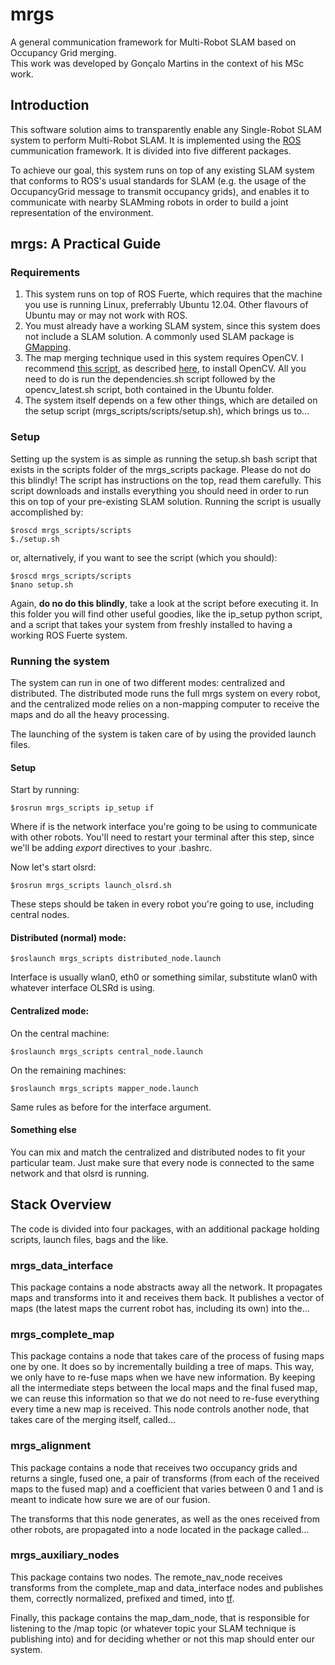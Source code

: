 mrgs
===
A general communication framework for Multi-Robot SLAM based on Occupancy Grid merging.  
This work was developed by Gonçalo Martins in the context of his MSc work.

## Introduction
This software solution aims to transparently enable any Single-Robot SLAM system to perform Multi-Robot SLAM. It is implemented using the [ROS](http://ros.org) cummunication framework. It is divided into five different packages.

<!-- Imagem! -->

To achieve our goal, this system runs on top of any existing SLAM system that conforms to ROS's usual standards for SLAM (e.g. the usage of the OccupancyGrid message to transmit occupancy grids), and enables it to communicate with nearby SLAMming robots in order to build a joint representation of the environment.

## mrgs: A Practical Guide

### Requirements
1. This system runs on top of ROS Fuerte, which requires that the machine you use is running Linux, preferrably Ubuntu 12.04. Other flavours of Ubuntu may or may not work with ROS.
2. You must already have a working SLAM system, since this system does not include a SLAM solution. A commonly used SLAM package is [GMapping](http://wiki.ros.org/gmapping).
3. The map merging technique used in this system requires OpenCV. I recommend [this script](https://github.com/jayrambhia/Install-OpenCV), as described [here](https://help.ubuntu.com/community/OpenCV), to install OpenCV. All you need to do is run the dependencies.sh script followed by the opencv_latest.sh script, both contained in the Ubuntu folder.
4. The system itself depends on a few other things, which are detailed on the setup script (mrgs_scripts/scripts/setup.sh), which brings us to...

### Setup
Setting up the system is as simple as running the setup.sh bash script that exists in the scripts folder of the mrgs_scripts package. Please do not do this blindly! The script has instructions on the top, read them carefully. This script downloads and installs everything you should need in order to run this on top of your pre-existing SLAM solution. Running the script is usually accomplished by:

    $roscd mrgs_scripts/scripts
    $./setup.sh
    
or, alternatively, if you want to see the script (which you should):

    $roscd mrgs_scripts/scripts
    $nano setup.sh
    
Again, **do no do this blindly**, take a look at the script before executing it. In this folder you will find other useful goodies, like the ip_setup python script, and a script that takes your system from freshly installed to having a working ROS Fuerte system.

### Running the system
The system can run in one of two different modes: centralized and distributed. The distributed mode runs the full mrgs system on every robot, and the centralized mode relies on a non-mapping computer to receive the maps and do all the heavy processing.

The launching of the system is taken care of by using the provided launch files.

#### Setup
Start by running:

    $rosrun mrgs_scripts ip_setup if

Where if is the network interface you're going to be using to communicate with other robots. You'll need to restart your terminal after this step, since we'll be adding _export_ directives to your .bashrc.

Now let's start olsrd:

    $rosrun mrgs_scripts launch_olsrd.sh
    
These steps should be taken in every robot you're going to use, including central nodes.

#### Distributed (normal) mode:

    $roslaunch mrgs_scripts distributed_node.launch
    
Interface is usually wlan0, eth0 or something similar, substitute wlan0 with whatever interface OLSRd is using.

#### Centralized mode:
On the central machine:

    $roslaunch mrgs_scripts central_node.launch
    
On the remaining machines:

    $roslaunch mrgs_scripts mapper_node.launch
    
Same rules as before for the interface argument.

#### Something else

You can mix and match the centralized and distributed nodes to fit your particular team. Just make sure that every node is connected to the same network and that olsrd is running.

## Stack Overview
The code is divided into four packages, with an additional package holding scripts, launch files, bags and the like.

### mrgs_data_interface
This package contains a node abstracts away all the network. It propagates maps and transforms into it and receives them back. It publishes a vector of maps (the latest maps the current robot has, including its own) into the...

### mrgs_complete_map
This package contains a node that takes care of the process of fusing maps one by one. It does so by incrementally building a tree of maps. This way, we only have to re-fuse maps when we have new information. By keeping all the intermediate steps between the local maps and the final fused map, we can reuse this information so that we do not need to re-fuse everything every time a new map is received. This node controls another node, that takes care of the merging itself, called...

### mrgs_alignment
This package contains a node that receives two occupancy grids and returns a single, fused one, a pair of transforms (from each of the received maps to the fused map) and a coefficient that varies between 0 and 1 and is meant to indicate how sure we are of our fusion.

The transforms that this node generates, as well as the ones received from other robots, are propagated into a node located in the package called...

### mrgs_auxiliary_nodes
This package contains two nodes. The remote_nav_node receives transforms from the complete_map and data_interface nodes and publishes them, correctly normalized, prefixed and timed, into [tf](http://wiki.ros.org/tf).

Finally, this package contains the map_dam_node, that is responsible for listening to the /map topic (or whatever topic your SLAM technique is publishing into) and for deciding whether or not this map should enter our system.




